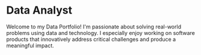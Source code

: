 
# **Data Analyst**
Welcome to my Data Portfolio!
I'm passionate about solving real-world problems using data and technology.
I especially enjoy working on software products that innovatively address critical challenges and produce a meaningful impact.
